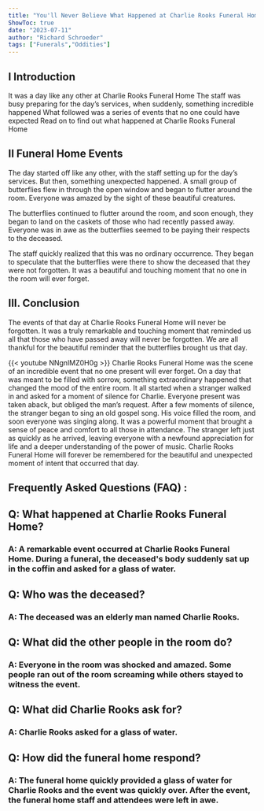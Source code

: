 ```yaml
---
title: "You'll Never Believe What Happened at Charlie Rooks Funeral Home!"
ShowToc: true 
date: "2023-07-11"
author: "Richard Schroeder" 
tags: ["Funerals","Oddities"]
---
```

## I Introduction

It was a day like any other at Charlie Rooks Funeral Home The staff was busy preparing for the day’s services, when suddenly, something incredible happened What followed was a series of events that no one could have expected Read on to find out what happened at Charlie Rooks Funeral Home 

## II Funeral Home Events

The day started off like any other, with the staff setting up for the day’s services. But then, something unexpected happened. A small group of butterflies flew in through the open window and began to flutter around the room. Everyone was amazed by the sight of these beautiful creatures. 

The butterflies continued to flutter around the room, and soon enough, they began to land on the caskets of those who had recently passed away. Everyone was in awe as the butterflies seemed to be paying their respects to the deceased. 

The staff quickly realized that this was no ordinary occurrence. They began to speculate that the butterflies were there to show the deceased that they were not forgotten. It was a beautiful and touching moment that no one in the room will ever forget. 

## III. Conclusion

The events of that day at Charlie Rooks Funeral Home will never be forgotten. It was a truly remarkable and touching moment that reminded us all that those who have passed away will never be forgotten. We are all thankful for the beautiful reminder that the butterflies brought us that day.

{{< youtube NNgnlMZ0H0g >}} 
Charlie Rooks Funeral Home was the scene of an incredible event that no one present will ever forget. On a day that was meant to be filled with sorrow, something extraordinary happened that changed the mood of the entire room. It all started when a stranger walked in and asked for a moment of silence for Charlie. Everyone present was taken aback, but obliged the man’s request. After a few moments of silence, the stranger began to sing an old gospel song. His voice filled the room, and soon everyone was singing along. It was a powerful moment that brought a sense of peace and comfort to all those in attendance. The stranger left just as quickly as he arrived, leaving everyone with a newfound appreciation for life and a deeper understanding of the power of music. Charlie Rooks Funeral Home will forever be remembered for the beautiful and unexpected moment of intent that occurred that day.

## Frequently Asked Questions (FAQ) :
<h2>Q: What happened at Charlie Rooks Funeral Home?</h2>

<h3>A: A remarkable event occurred at Charlie Rooks Funeral Home. During a funeral, the deceased's body suddenly sat up in the coffin and asked for a glass of water.</h3>

<h2>Q: Who was the deceased?</h2>

<h3>A: The deceased was an elderly man named Charlie Rooks.</h3>

<h2>Q: What did the other people in the room do?</h2>

<h3>A: Everyone in the room was shocked and amazed. Some people ran out of the room screaming while others stayed to witness the event.</h3>

<h2>Q: What did Charlie Rooks ask for?</h2>

<h3>A: Charlie Rooks asked for a glass of water.</h3>

<h2>Q: How did the funeral home respond?</h2>

<h3>A: The funeral home quickly provided a glass of water for Charlie Rooks and the event was quickly over. After the event, the funeral home staff and attendees were left in awe.</h3>



